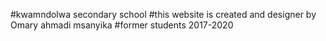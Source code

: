 #kwamndolwa secondary school
#this website is created and designer by Omary ahmadi msanyika
#former students 2017-2020
